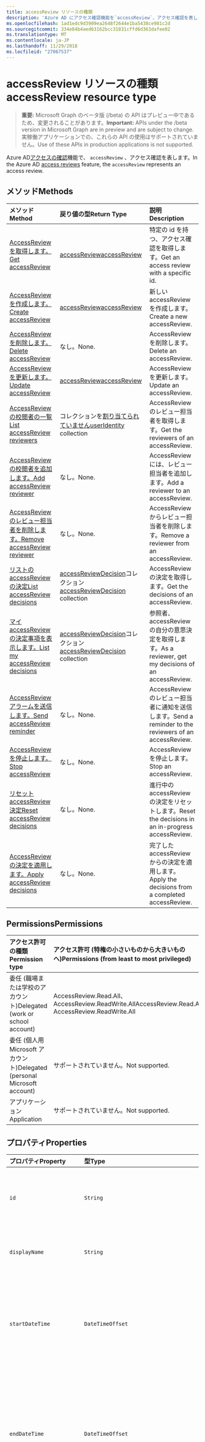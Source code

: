 ```yaml
---
title: accessReview リソースの種類
description: 'Azure AD にアクセス確認機能を`accessReview`、アクセス確認を表します。  '
ms.openlocfilehash: 1ad1edc9d3909ea2648f2644e1ba5438ce981c2d
ms.sourcegitcommit: 334e84b4aed63162bcc31831cffd6d363dafee02
ms.translationtype: MT
ms.contentlocale: ja-JP
ms.lasthandoff: 11/29/2018
ms.locfileid: "27067537"
---
```

# <a name="accessreview-resource-type"></a><span data-ttu-id="f94f4-103">accessReview リソースの種類</span><span class="sxs-lookup"><span data-stu-id="f94f4-103">accessReview resource type</span></span>

> <span data-ttu-id="f94f4-104">**重要:** Microsoft Graph のベータ版 (/beta) の API はプレビュー中であるため、変更されることがあります。</span><span class="sxs-lookup"><span data-stu-id="f94f4-104">**Important:** APIs under the /beta version in Microsoft Graph are in preview and are subject to change.</span></span> <span data-ttu-id="f94f4-105">実稼働アプリケーションでの、これらの API の使用はサポートされていません。</span><span class="sxs-lookup"><span data-stu-id="f94f4-105">Use of these APIs in production applications is not supported.</span></span>

<span data-ttu-id="f94f4-106">Azure AD[アクセスの確認](accessreviews-root.md)機能で、 `accessReview` 、アクセス確認を表します。</span><span class="sxs-lookup"><span data-stu-id="f94f4-106">In the Azure AD [access reviews](accessreviews-root.md) feature, the `accessReview` represents an access review.</span></span>  


## <a name="methods"></a><span data-ttu-id="f94f4-107">メソッド</span><span class="sxs-lookup"><span data-stu-id="f94f4-107">Methods</span></span>

| <span data-ttu-id="f94f4-108">メソッド</span><span class="sxs-lookup"><span data-stu-id="f94f4-108">Method</span></span>           | <span data-ttu-id="f94f4-109">戻り値の型</span><span class="sxs-lookup"><span data-stu-id="f94f4-109">Return Type</span></span>    |<span data-ttu-id="f94f4-110">説明</span><span class="sxs-lookup"><span data-stu-id="f94f4-110">Description</span></span>|
|:---------------|:--------|:----------|
|[<span data-ttu-id="f94f4-111">AccessReview を取得します。</span><span class="sxs-lookup"><span data-stu-id="f94f4-111">Get accessReview</span></span>](../api/accessreview-get.md) |   [<span data-ttu-id="f94f4-112">accessReview</span><span class="sxs-lookup"><span data-stu-id="f94f4-112">accessReview</span></span>](accessreview.md) |   <span data-ttu-id="f94f4-113">特定の id を持つ、アクセス確認を取得します。</span><span class="sxs-lookup"><span data-stu-id="f94f4-113">Get an access review with a specific id.</span></span> |
|[<span data-ttu-id="f94f4-114">AccessReview を作成します。</span><span class="sxs-lookup"><span data-stu-id="f94f4-114">Create accessReview</span></span>](../api/accessreview-create.md) | [<span data-ttu-id="f94f4-115">accessReview</span><span class="sxs-lookup"><span data-stu-id="f94f4-115">accessReview</span></span>](accessreview.md) |   <span data-ttu-id="f94f4-116">新しい accessReview を作成します。</span><span class="sxs-lookup"><span data-stu-id="f94f4-116">Create a new accessReview.</span></span> |
|[<span data-ttu-id="f94f4-117">AccessReview を削除します。</span><span class="sxs-lookup"><span data-stu-id="f94f4-117">Delete accessReview</span></span>](../api/accessreview-delete.md) | <span data-ttu-id="f94f4-118">なし。</span><span class="sxs-lookup"><span data-stu-id="f94f4-118">None.</span></span>   | <span data-ttu-id="f94f4-119">AccessReview を削除します。</span><span class="sxs-lookup"><span data-stu-id="f94f4-119">Delete an accessReview.</span></span> |
|[<span data-ttu-id="f94f4-120">AccessReview を更新します。</span><span class="sxs-lookup"><span data-stu-id="f94f4-120">Update accessReview</span></span>](../api/accessreview-update.md) | [<span data-ttu-id="f94f4-121">accessReview</span><span class="sxs-lookup"><span data-stu-id="f94f4-121">accessReview</span></span>](accessreview.md) | <span data-ttu-id="f94f4-122">AccessReview を更新します。</span><span class="sxs-lookup"><span data-stu-id="f94f4-122">Update an accessReview.</span></span> |
|[<span data-ttu-id="f94f4-123">AccessReview の校閲者の一覧</span><span class="sxs-lookup"><span data-stu-id="f94f4-123">List accessReview reviewers</span></span>](../api/accessreview-listreviewers.md) |      <span data-ttu-id="f94f4-124">コレクションを[割り当てられていません](useridentity.md)</span><span class="sxs-lookup"><span data-stu-id="f94f4-124">[userIdentity](useridentity.md) collection</span></span>| <span data-ttu-id="f94f4-125">AccessReview のレビュー担当者を取得します。</span><span class="sxs-lookup"><span data-stu-id="f94f4-125">Get the reviewers of an accessReview.</span></span> |
|[<span data-ttu-id="f94f4-126">AccessReview の校閲者を追加します。</span><span class="sxs-lookup"><span data-stu-id="f94f4-126">Add accessReview reviewer</span></span>](../api/accessreview-addreviewer.md) |      <span data-ttu-id="f94f4-127">なし。</span><span class="sxs-lookup"><span data-stu-id="f94f4-127">None.</span></span>   |   <span data-ttu-id="f94f4-128">AccessReview には、レビュー担当者を追加します。</span><span class="sxs-lookup"><span data-stu-id="f94f4-128">Add a reviewer to an accessReview.</span></span> |
|[<span data-ttu-id="f94f4-129">AccessReview のレビュー担当者を削除します。</span><span class="sxs-lookup"><span data-stu-id="f94f4-129">Remove accessReview reviewer</span></span>](../api/accessreview-removereviewer.md) | <span data-ttu-id="f94f4-130">なし。</span><span class="sxs-lookup"><span data-stu-id="f94f4-130">None.</span></span>  |   <span data-ttu-id="f94f4-131">AccessReview からレビュー担当者を削除します。</span><span class="sxs-lookup"><span data-stu-id="f94f4-131">Remove a reviewer from an accessReview.</span></span> |
|[<span data-ttu-id="f94f4-132">リストの accessReview の決定</span><span class="sxs-lookup"><span data-stu-id="f94f4-132">List accessReview decisions</span></span>](../api/accessreview-listdecisions.md) |      <span data-ttu-id="f94f4-133">[accessReviewDecision](accessreviewdecision.md)コレクション</span><span class="sxs-lookup"><span data-stu-id="f94f4-133">[accessReviewDecision](accessreviewdecision.md) collection</span></span>| <span data-ttu-id="f94f4-134">AccessReview の決定を取得します。</span><span class="sxs-lookup"><span data-stu-id="f94f4-134">Get the decisions of an accessReview.</span></span>|
|[<span data-ttu-id="f94f4-135">マイ accessReview の決定事項を表示します。</span><span class="sxs-lookup"><span data-stu-id="f94f4-135">List my accessReview decisions</span></span>](../api/accessreview-listmydecisions.md) |     <span data-ttu-id="f94f4-136">[accessReviewDecision](accessreviewdecision.md)コレクション</span><span class="sxs-lookup"><span data-stu-id="f94f4-136">[accessReviewDecision](accessreviewdecision.md) collection</span></span>| <span data-ttu-id="f94f4-137">参照者、accessReview の自分の意思決定を取得します。</span><span class="sxs-lookup"><span data-stu-id="f94f4-137">As a reviewer, get my decisions of an accessReview.</span></span>|
|[<span data-ttu-id="f94f4-138">AccessReview アラームを送信します。</span><span class="sxs-lookup"><span data-stu-id="f94f4-138">Send accessReview reminder</span></span>](../api/accessreview-sendreminder.md) |        <span data-ttu-id="f94f4-139">なし。</span><span class="sxs-lookup"><span data-stu-id="f94f4-139">None.</span></span>   |   <span data-ttu-id="f94f4-140">AccessReview のレビュー担当者に通知を送信します。</span><span class="sxs-lookup"><span data-stu-id="f94f4-140">Send a reminder to the reviewers of an accessReview.</span></span> |
|[<span data-ttu-id="f94f4-141">AccessReview を停止します。</span><span class="sxs-lookup"><span data-stu-id="f94f4-141">Stop accessReview</span></span>](../api/accessreview-stop.md) |     <span data-ttu-id="f94f4-142">なし。</span><span class="sxs-lookup"><span data-stu-id="f94f4-142">None.</span></span>   |   <span data-ttu-id="f94f4-143">AccessReview を停止します。</span><span class="sxs-lookup"><span data-stu-id="f94f4-143">Stop an accessReview.</span></span> |
|[<span data-ttu-id="f94f4-144">リセット accessReview 決定</span><span class="sxs-lookup"><span data-stu-id="f94f4-144">Reset accessReview decisions</span></span>](../api/accessreview-reset.md) |     <span data-ttu-id="f94f4-145">なし。</span><span class="sxs-lookup"><span data-stu-id="f94f4-145">None.</span></span>   |   <span data-ttu-id="f94f4-146">進行中の accessReview の決定をリセットします。</span><span class="sxs-lookup"><span data-stu-id="f94f4-146">Reset the decisions in an in-progress accessReview.</span></span>|
|[<span data-ttu-id="f94f4-147">AccessReview の決定を適用します。</span><span class="sxs-lookup"><span data-stu-id="f94f4-147">Apply accessReview decisions</span></span>](../api/accessreview-apply.md) |     <span data-ttu-id="f94f4-148">なし。</span><span class="sxs-lookup"><span data-stu-id="f94f4-148">None.</span></span>   |   <span data-ttu-id="f94f4-149">完了した accessReview からの決定を適用します。</span><span class="sxs-lookup"><span data-stu-id="f94f4-149">Apply the decisions from a completed accessReview.</span></span>|

## <a name="permissions"></a><span data-ttu-id="f94f4-150">Permissions</span><span class="sxs-lookup"><span data-stu-id="f94f4-150">Permissions</span></span>

|<span data-ttu-id="f94f4-151">アクセス許可の種類</span><span class="sxs-lookup"><span data-stu-id="f94f4-151">Permission type</span></span>                        | <span data-ttu-id="f94f4-152">アクセス許可 (特権の小さいものから大きいものへ)</span><span class="sxs-lookup"><span data-stu-id="f94f4-152">Permissions (from least to most privileged)</span></span>              |
|:--------------------------------------|:---------------------------------------------------------|
|<span data-ttu-id="f94f4-153">委任 (職場または学校のアカウント)</span><span class="sxs-lookup"><span data-stu-id="f94f4-153">Delegated (work or school account)</span></span>     | <span data-ttu-id="f94f4-154">AccessReview.Read.All、AccessReview.ReadWrite.All</span><span class="sxs-lookup"><span data-stu-id="f94f4-154">AccessReview.Read.All, AccessReview.ReadWrite.All</span></span> |
|<span data-ttu-id="f94f4-155">委任 (個人用 Microsoft アカウント)</span><span class="sxs-lookup"><span data-stu-id="f94f4-155">Delegated (personal Microsoft account)</span></span> | <span data-ttu-id="f94f4-156">サポートされていません。</span><span class="sxs-lookup"><span data-stu-id="f94f4-156">Not supported.</span></span> |
|<span data-ttu-id="f94f4-157">アプリケーション</span><span class="sxs-lookup"><span data-stu-id="f94f4-157">Application</span></span>                            | <span data-ttu-id="f94f4-158">サポートされていません。</span><span class="sxs-lookup"><span data-stu-id="f94f4-158">Not supported.</span></span> |


## <a name="properties"></a><span data-ttu-id="f94f4-159">プロパティ</span><span class="sxs-lookup"><span data-stu-id="f94f4-159">Properties</span></span>
| <span data-ttu-id="f94f4-160">プロパティ</span><span class="sxs-lookup"><span data-stu-id="f94f4-160">Property</span></span>     | <span data-ttu-id="f94f4-161">型</span><span class="sxs-lookup"><span data-stu-id="f94f4-161">Type</span></span>   |<span data-ttu-id="f94f4-162">説明</span><span class="sxs-lookup"><span data-stu-id="f94f4-162">Description</span></span>|
|:---------------|:--------|:----------|
| `id`                      |`String`                                                        | <span data-ttu-id="f94f4-163">機能に割り当てられた一意の識別子アクセス レビューします。</span><span class="sxs-lookup"><span data-stu-id="f94f4-163">The feature-assigned unique identifier of an access review.</span></span> |
| `displayName`             |`String`                                                        | <span data-ttu-id="f94f4-164">アクセス確認の名前です。</span><span class="sxs-lookup"><span data-stu-id="f94f4-164">The access review name.</span></span> <span data-ttu-id="f94f4-165">必要なを作成します。</span><span class="sxs-lookup"><span data-stu-id="f94f4-165">Required on create.</span></span> |
| `startDateTime`           |`DateTimeOffset`                                                | <span data-ttu-id="f94f4-166">日付と時刻と、レビューを開始する予定です。</span><span class="sxs-lookup"><span data-stu-id="f94f4-166">The DateTime when the review is scheduled to be start.</span></span>  <span data-ttu-id="f94f4-167">将来の日付可能性があります。</span><span class="sxs-lookup"><span data-stu-id="f94f4-167">This could be a date in the future.</span></span>  <span data-ttu-id="f94f4-168">必要なを作成します。</span><span class="sxs-lookup"><span data-stu-id="f94f4-168">Required on create.</span></span> |
| `endDateTime`             |`DateTimeOffset`                                                | <span data-ttu-id="f94f4-169">レビューの終了がスケジュールされているときの日時。</span><span class="sxs-lookup"><span data-stu-id="f94f4-169">The DateTime when the review is scheduled to end.</span></span> <span data-ttu-id="f94f4-170">これは、少なくとも 1 つの日を開始日より後でなければなりません。</span><span class="sxs-lookup"><span data-stu-id="f94f4-170">This must be at least one day later than the start date.</span></span>  <span data-ttu-id="f94f4-171">必要なを作成します。</span><span class="sxs-lookup"><span data-stu-id="f94f4-171">Required on create.</span></span> |
| `status`                  |`String`                                                        | <span data-ttu-id="f94f4-172">この読み取り専用フィールドは、accessReview の現在の状態を指定します。</span><span class="sxs-lookup"><span data-stu-id="f94f4-172">This read-only field specifies the current status of an accessReview.</span></span> <span data-ttu-id="f94f4-173">標準的な状態には、 `Initializing`、 `NotStarted`、 `Starting`、`InProgress`、 `Completing`、 `Completed`、`AutoReviewing`と`AutoReviewed`。</span><span class="sxs-lookup"><span data-stu-id="f94f4-173">The typical states include `Initializing`, `NotStarted`, `Starting`,`InProgress`, `Completing`, `Completed`, `AutoReviewing`, and `AutoReviewed`.</span></span> |
| `description`             |`String`                                                        | <span data-ttu-id="f94f4-174">アクセス レビュー作成者は、校閲者を表示して説明します。</span><span class="sxs-lookup"><span data-stu-id="f94f4-174">The description provided by the access review creator, to show to the reviewers.</span></span> |
| `businessFlowTemplateId`  |`String`                                                        | <span data-ttu-id="f94f4-175">業務フローのテンプレートの識別子です。</span><span class="sxs-lookup"><span data-stu-id="f94f4-175">The business flow template identifier.</span></span> <span data-ttu-id="f94f4-176">必要なを作成します。</span><span class="sxs-lookup"><span data-stu-id="f94f4-176">Required on create.</span></span> |
| `reviewerType`            |`String`                                                        | <span data-ttu-id="f94f4-177">関連付けの種類、対象のオブジェクトのいずれかの校閲者の`self`、`delegate`または`entityOwners`。</span><span class="sxs-lookup"><span data-stu-id="f94f4-177">The relationship type of reviewer to the target object, one of `self`, `delegate` or `entityOwners`.</span></span> <span data-ttu-id="f94f4-178">必要なを作成します。</span><span class="sxs-lookup"><span data-stu-id="f94f4-178">Required on create.</span></span> | 
| `createdBy`               |[<span data-ttu-id="f94f4-179">割り当てられていません</span><span class="sxs-lookup"><span data-stu-id="f94f4-179">userIdentity</span></span>](useridentity.md)                                 | <span data-ttu-id="f94f4-180">このレビューを作成したユーザー。</span><span class="sxs-lookup"><span data-stu-id="f94f4-180">The user who created this review.</span></span> |
| `reviewedEntity`          |`microsoft.graph.identity`                                      | <span data-ttu-id="f94f4-181">アクセス権を確認するオブジェクトは、アクセス権限の割り当て、グループへのユーザーのメンバーシップ、またはアプリケーションへのユーザーの割り当てなどのこと。</span><span class="sxs-lookup"><span data-stu-id="f94f4-181">The object for which the access reviews is of the access rights assignments, such as the memberships of users to a group or assignments of users to an application.</span></span> <span data-ttu-id="f94f4-182">必要なを作成します。</span><span class="sxs-lookup"><span data-stu-id="f94f4-182">Required on create.</span></span> | 
| `settings`                |`microsoft.graph.accessReviewSettings`             | <span data-ttu-id="f94f4-183">AccessReview の設定は、以下の種類の定義を参照してください。</span><span class="sxs-lookup"><span data-stu-id="f94f4-183">The settings of an accessReview, see type definition below.</span></span> |



## <a name="relationships"></a><span data-ttu-id="f94f4-184">リレーションシップ</span><span class="sxs-lookup"><span data-stu-id="f94f4-184">Relationships</span></span>




| <span data-ttu-id="f94f4-185">リレーションシップ</span><span class="sxs-lookup"><span data-stu-id="f94f4-185">Relationship</span></span> | <span data-ttu-id="f94f4-186">型</span><span class="sxs-lookup"><span data-stu-id="f94f4-186">Type</span></span>   |<span data-ttu-id="f94f4-187">説明</span><span class="sxs-lookup"><span data-stu-id="f94f4-187">Description</span></span>|
|:---------------|:--------|:----------|
| `reviewers`               |<span data-ttu-id="f94f4-188">コレクションを[割り当てられていません](useridentity.md)</span><span class="sxs-lookup"><span data-stu-id="f94f4-188">[userIdentity](useridentity.md) collection</span></span>                     | <span data-ttu-id="f94f4-189">アクセス レビュー reviewerType 型の場合、アクセス確認などの校閲者のコレクション`delegate`。</span><span class="sxs-lookup"><span data-stu-id="f94f4-189">The collection of reviewers for an access review, if access review reviewerType is of type `delegate`.</span></span> |
| `decisions`               |<span data-ttu-id="f94f4-190">[accessReviewDecision](accessreviewdecision.md)コレクション</span><span class="sxs-lookup"><span data-stu-id="f94f4-190">[accessReviewDecision](accessreviewdecision.md) collection</span></span> | <span data-ttu-id="f94f4-191">このアクセス確認のための意思決定のコレクションです。</span><span class="sxs-lookup"><span data-stu-id="f94f4-191">The collection of decisions for this access review.</span></span> |
| `myDecisions`             |<span data-ttu-id="f94f4-192">[accessReviewDecision](accessreviewdecision.md)コレクション</span><span class="sxs-lookup"><span data-stu-id="f94f4-192">[accessReviewDecision](accessreviewdecision.md) collection</span></span> | <span data-ttu-id="f94f4-193">呼び出し元、呼び出し元が、校閲者である場合の意思決定のコレクションです。</span><span class="sxs-lookup"><span data-stu-id="f94f4-193">The collection of decisions for the caller, if the caller is a reviewer.</span></span> |
| `instances`               |<span data-ttu-id="f94f4-194">[accessReview](accessreview.md)コレクション</span><span class="sxs-lookup"><span data-stu-id="f94f4-194">[accessReview](accessreview.md) collection</span></span>         | <span data-ttu-id="f94f4-195">アクセス レビューのコレクション インスタンスの過去、現在、将来、このオブジェクトが定期的なアクセスの確認である場合。</span><span class="sxs-lookup"><span data-stu-id="f94f4-195">The collection of access reviews instances past, present and future, if this object is a recurring access review.</span></span> |

<span data-ttu-id="f94f4-196">オブジェクトに関係があるかどうかは、オブジェクトは、1 回限りのアクセスの確認、一連の定期的なアクセスの確認、または定期的なアクセス確認のインスタンスかどうかによって異なります。</span><span class="sxs-lookup"><span data-stu-id="f94f4-196">Whether there are relationships present on an object, depend upon whether the object is a one-time access review, the series of a recurring access review, or an instance of a recurring access review.</span></span>

| <span data-ttu-id="f94f4-197">シナリオ</span><span class="sxs-lookup"><span data-stu-id="f94f4-197">Scenario</span></span> | <span data-ttu-id="f94f4-198">校閲者はありますか。</span><span class="sxs-lookup"><span data-stu-id="f94f4-198">Has reviewers?</span></span> | <span data-ttu-id="f94f4-199">意思決定と myDecisions を持つでしょうか。</span><span class="sxs-lookup"><span data-stu-id="f94f4-199">Has decisions and myDecisions?</span></span> | <span data-ttu-id="f94f4-200">インスタンスが存在するか。</span><span class="sxs-lookup"><span data-stu-id="f94f4-200">Has instances?</span></span> |
|:---------|:---------------|:---------------|:---------------|
|<span data-ttu-id="f94f4-201">1 回限りのアクセスの確認</span><span class="sxs-lookup"><span data-stu-id="f94f4-201">One-time access review</span></span>|<span data-ttu-id="f94f4-202">はい</span><span class="sxs-lookup"><span data-stu-id="f94f4-202">Yes</span></span> | <span data-ttu-id="f94f4-203">開始後、[はい]</span><span class="sxs-lookup"><span data-stu-id="f94f4-203">Yes, once started</span></span> | <span data-ttu-id="f94f4-204">いいえ</span><span class="sxs-lookup"><span data-stu-id="f94f4-204">No</span></span> |
| <span data-ttu-id="f94f4-205">定期的なアクセスの確認</span><span class="sxs-lookup"><span data-stu-id="f94f4-205">Recurring access review</span></span> | <span data-ttu-id="f94f4-206">はい</span><span class="sxs-lookup"><span data-stu-id="f94f4-206">Yes</span></span> | <span data-ttu-id="f94f4-207">いいえ</span><span class="sxs-lookup"><span data-stu-id="f94f4-207">No</span></span> | <span data-ttu-id="f94f4-208">はい</span><span class="sxs-lookup"><span data-stu-id="f94f4-208">Yes</span></span> |
| <span data-ttu-id="f94f4-209">インスタンスの定期的なアクセスの確認</span><span class="sxs-lookup"><span data-stu-id="f94f4-209">Instance of a recurring access review</span></span> | <span data-ttu-id="f94f4-210">はい</span><span class="sxs-lookup"><span data-stu-id="f94f4-210">Yes</span></span> | <span data-ttu-id="f94f4-211">開始後、[はい]</span><span class="sxs-lookup"><span data-stu-id="f94f4-211">Yes, once started</span></span> | <span data-ttu-id="f94f4-212">いいえ</span><span class="sxs-lookup"><span data-stu-id="f94f4-212">No</span></span> |

## <a name="json-representation"></a><span data-ttu-id="f94f4-213">JSON 表記</span><span class="sxs-lookup"><span data-stu-id="f94f4-213">JSON representation</span></span>

<span data-ttu-id="f94f4-214">以下は、リソースの JSON 表記です。</span><span class="sxs-lookup"><span data-stu-id="f94f4-214">Here is a JSON representation of the resource.</span></span>

<!-- {
  "blockType": "resource",
  "optionalProperties": [

  ],
  "@odata.type": "microsoft.graph.accessReview"
}-->

```json
{
 "id": "string (identifier)",
 "displayName": "string",
 "startDateTime": "string (timestamp)",
 "endDateTime": "string (timestamp)",
 "status": "string",
 "description": "string",
 "businessFlowTemplateId": "string (identifier)",
 "reviewerType": "string",
 "createdBy": "microsoft.graph.userIdentity",
 "reviewedEntity": "microsoft.graph.identity",
 "settings": "microsoft.graph.accessReviewSettings",
 "reviewers": "Collection(microsoft.graph.userIdentity)"
}

```

## <a name="the-accessreviewsettings-type"></a><span data-ttu-id="f94f4-215">AccessReviewSettings 型</span><span class="sxs-lookup"><span data-stu-id="f94f4-215">The accessReviewSettings type</span></span>

<span data-ttu-id="f94f4-216">`accessReviewSettings` 、アクセス確認を開始するときに、機能の動作を制御するのには、アクセス確認を作成するときに追加の設定を提供します。</span><span class="sxs-lookup"><span data-stu-id="f94f4-216">The `accessReviewSettings` provides additional settings when creating an access review, to control the feature behavior when starting an access review.</span></span>  <span data-ttu-id="f94f4-217">この型には、次のプロパティがあります。</span><span class="sxs-lookup"><span data-stu-id="f94f4-217">This type has the following properties:</span></span> 

| <span data-ttu-id="f94f4-218">プロパティ</span><span class="sxs-lookup"><span data-stu-id="f94f4-218">Property</span></span>                     | <span data-ttu-id="f94f4-219">型</span><span class="sxs-lookup"><span data-stu-id="f94f4-219">Type</span></span>                      | <span data-ttu-id="f94f4-220">説明</span><span class="sxs-lookup"><span data-stu-id="f94f4-220">Description</span></span> |
| :--------------------------- | :------------------------ | :---------- |
| `mailNotificationsEnabled`|`Boolean`                | <span data-ttu-id="f94f4-221">校閲者とレビュー作成者にメールの送信が有効になっているかどうかを示すフラグです。</span><span class="sxs-lookup"><span data-stu-id="f94f4-221">Flag to indicate whether sending mails to reviewers and the review creator is enabled.</span></span>                |
| `remindersEnabled`|`Boolean`       | <span data-ttu-id="f94f4-222">校閲者に送信の通知メールが有効になっているかどうかを示すフラグです。</span><span class="sxs-lookup"><span data-stu-id="f94f4-222">Flag to indicate whether sending reminder emails to reviewers are enabled.</span></span>       |
| `justificationRequiredOnApproval`|`Boolean` | <span data-ttu-id="f94f4-223">校閲者がアクセスを確認するときに妥当性を提供するために必要かどうかを示すためにフラグを設定します。</span><span class="sxs-lookup"><span data-stu-id="f94f4-223">Flag to indicate whether reviewers are required to provide a justification when reviewing access.</span></span>|
| `activityDurationInDays`|`Int64` | <span data-ttu-id="f94f4-224">校閲者を表示するユーザー ・ アクティビティの日数です。</span><span class="sxs-lookup"><span data-stu-id="f94f4-224">The number of days of user activities to show to reviewers.</span></span> |
| `autoReviewEnabled`|`Boolean` | <span data-ttu-id="f94f4-225">レビュー担当者が指定されていません 1 つで auto-apply を使用する場合にこの機能が、意思決定を設定するかどうかを示すフラグが有効になります。</span><span class="sxs-lookup"><span data-stu-id="f94f4-225">Flag to indicate whether the feature should set a decision if the reviewer did not supply one, for use with auto-apply, is enabled.</span></span> |
| `autoReviewSettings`|`microsoft.graph.autoReviewSettings` | <span data-ttu-id="f94f4-226">方法の詳細設定機能は、以下で説明されている auto-apply で使用するため、レビュー決定を設定する必要があります。</span><span class="sxs-lookup"><span data-stu-id="f94f4-226">Detailed settings for how the feature should set the review decision, for use with auto-apply, described below.</span></span> |
| `recurrenceSettings`|`microsoft.graph.accessReviewRecurrenceSettings` | <span data-ttu-id="f94f4-227">定期的なアイテムを以下に示す詳細な設定です。</span><span class="sxs-lookup"><span data-stu-id="f94f4-227">Detailed settings for recurrence, described below.</span></span> |
| `autoApplyReviewResultsEnabled`|`Boolean` | <span data-ttu-id="f94f4-228">示すかどうかの自動適用機能により、ターゲット オブジェクトのアクセス リソースを自動的に変更が有効になっています。</span><span class="sxs-lookup"><span data-stu-id="f94f4-228">Flag to indicate whether auto-apply capability, to automatically change the target object access resource, is enabled.</span></span>  <span data-ttu-id="f94f4-229">有効でない場合は、アクセス確認が完了した後、ユーザーは後アクセス レビューの変更を適用する必要があります。</span><span class="sxs-lookup"><span data-stu-id="f94f4-229">If not enabled, a user must subsequently apply the change of the access review after the access review is completed.</span></span> |
| `accessRecommendationsEnabled`|`Boolean` | <span data-ttu-id="f94f4-230">校閲者への推奨事項を表示が有効になっているかどうかを示すフラグです。</span><span class="sxs-lookup"><span data-stu-id="f94f4-230">Flag to indicate whether showing recommendations to reviewers is enabled.</span></span> |



## <a name="the-autoreviewsettings-type"></a><span data-ttu-id="f94f4-231">AutoReviewSettings 型</span><span class="sxs-lookup"><span data-stu-id="f94f4-231">The autoReviewSettings type</span></span>

<span data-ttu-id="f94f4-232">`autoReviewSettings`が組み込まれて、アクセス設定の確認、および、アクセス確認が完了したときに、機能の動作を指定します。</span><span class="sxs-lookup"><span data-stu-id="f94f4-232">The `autoReviewSettings` is embedded within the access review settings, and specifies the behavior for the feature when an access review completes.</span></span>  <span data-ttu-id="f94f4-233">型が 1 つのプロパティを持つ`notReviewedResult`。</span><span class="sxs-lookup"><span data-stu-id="f94f4-233">The type has one property, `notReviewedResult`.</span></span>

| <span data-ttu-id="f94f4-234">プロパティ</span><span class="sxs-lookup"><span data-stu-id="f94f4-234">Property</span></span>                     | <span data-ttu-id="f94f4-235">型</span><span class="sxs-lookup"><span data-stu-id="f94f4-235">Type</span></span>     | <span data-ttu-id="f94f4-236">説明</span><span class="sxs-lookup"><span data-stu-id="f94f4-236">Description</span></span>                          |
| :--------------------------- | :------  | :----------                          |
| `notReviewedResult`          |`String`  | <span data-ttu-id="f94f4-237">`Approve`、`Deny`、`Recommendation` のいずれかでなければなりません。</span><span class="sxs-lookup"><span data-stu-id="f94f4-237">Must be one of `Approve`, `Deny`, or `Recommendation`.</span></span> |


## <a name="the-accessreviewrecurrencesettings-type"></a><span data-ttu-id="f94f4-238">AccessReviewRecurrenceSettings 型</span><span class="sxs-lookup"><span data-stu-id="f94f4-238">The accessReviewRecurrenceSettings type</span></span>

<span data-ttu-id="f94f4-239">`accessReviewRecurrenceSettings` 、アクセス設定の確認、内で埋め込まれ、アクセス確認が定期的に繰り返されることを指定します。</span><span class="sxs-lookup"><span data-stu-id="f94f4-239">The `accessReviewRecurrenceSettings` is embedded within the access review settings, and specifies that the access review recurs at regular intervals.</span></span>  <span data-ttu-id="f94f4-240">この型には、次のプロパティがあります。</span><span class="sxs-lookup"><span data-stu-id="f94f4-240">This type has the following properties:</span></span>

| <span data-ttu-id="f94f4-241">プロパティ</span><span class="sxs-lookup"><span data-stu-id="f94f4-241">Property</span></span>                     | <span data-ttu-id="f94f4-242">型</span><span class="sxs-lookup"><span data-stu-id="f94f4-242">Type</span></span>                                                                                                          | <span data-ttu-id="f94f4-243">説明</span><span class="sxs-lookup"><span data-stu-id="f94f4-243">Description</span></span> |
| :--------------------------- | :------------------------------------------------------------------------------------------------------------ | :---------- |
| `recurrenceType`|`String`    | <span data-ttu-id="f94f4-244">1 つである必要があります、定期的な間隔の`onetime`、 `weekly`、 `monthly`、`quarterly`または`annual`。</span><span class="sxs-lookup"><span data-stu-id="f94f4-244">The recurrence interval, which must be one of `onetime`, `weekly`, `monthly`, `quarterly` or `annual`.</span></span>                                                                   |
| `recurrenceEndType`|`String` | <span data-ttu-id="f94f4-245">どのように、定期的なアイテムは終了します。</span><span class="sxs-lookup"><span data-stu-id="f94f4-245">How the recurrence will end.</span></span> <span data-ttu-id="f94f4-246">いずれかのことができます`Never`、定期的な予定の系列の明示的な終了が行われない`Endby`、定期的なアイテムを特定の日付に終了して`occurrences`、レビューのインスタンスの特定の数を完了した後に、シリーズを終了します。</span><span class="sxs-lookup"><span data-stu-id="f94f4-246">It can be one of `Never`,that there is no explicit end of the recurrence series, `Endby`, that the recurrence ends at a certain date, and `occurrences`, that the series ends after certain number of instances of the review have completed.</span></span> |
| `durationInDays`|`Int32`     | <span data-ttu-id="f94f4-247">定期的な予定の日の期間です。</span><span class="sxs-lookup"><span data-stu-id="f94f4-247">The duration in days for recurrence.</span></span>                                                                              |
| `recurrenceCount`|`Int32`    | <span data-ttu-id="f94f4-248">反復数場合の値`recurrenceEndType`、 `occurrences`。</span><span class="sxs-lookup"><span data-stu-id="f94f4-248">The count of recurrences, if the value of `recurrenceEndType` is `occurrences`.</span></span>                                                        |



<!-- {
  "type": "#page.annotation",
  "description": "accessReview resource",
  "keywords": "",
  "section": "documentation",
  "tocPath": ""
}-->
